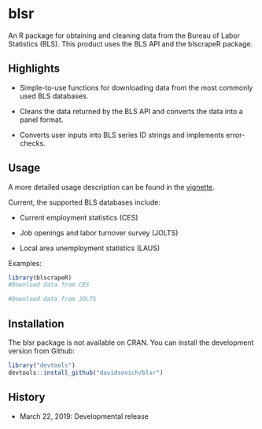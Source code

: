 
<!-- README.md is generated from README.Rmd. Please edit that file -->
blsr
====

An R package for obtaining and cleaning data from the Bureau of Labor Statistics (BLS). This product uses the BLS API and the blscrapeR package.

Highlights
----------

-   Simple-to-use functions for downloading data from the most commonly used BLS databases.

-   Cleans the data returned by the BLS API and converts the data into a panel format.

-   Converts user inputs into BLS series ID strings and implements error-checks.

Usage
-----

A more detailed usage description can be found in the [vignette](www.davidsovich.com).

Current, the supported BLS databases include:

-   Current employment statistics (CES)

-   Job openings and labor turnover survey (JOLTS)

-   Local area unemployment statistics (LAUS)

Examples:

``` r
library(blscrapeR)
#Download data from CES

#Download data from JOLTS
```

Installation
------------

The blsr package is not available on CRAN. You can install the development version from Github:

``` r
library("devtools")
devtools::install_github("davidsovich/blsr")
```

History
-------

-   March 22, 2019: Developmental release
